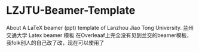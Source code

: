 # LZJTU-Beamer-Template
About A LaTeX beamer (ppt) template of Lanzhou Jiao Tong University. 兰州交通大学 Latex beamer 模板
在Overleaaf上完全没有见到兰交的beamer模板，我folk别人的自己改了改，现在可以使用了
